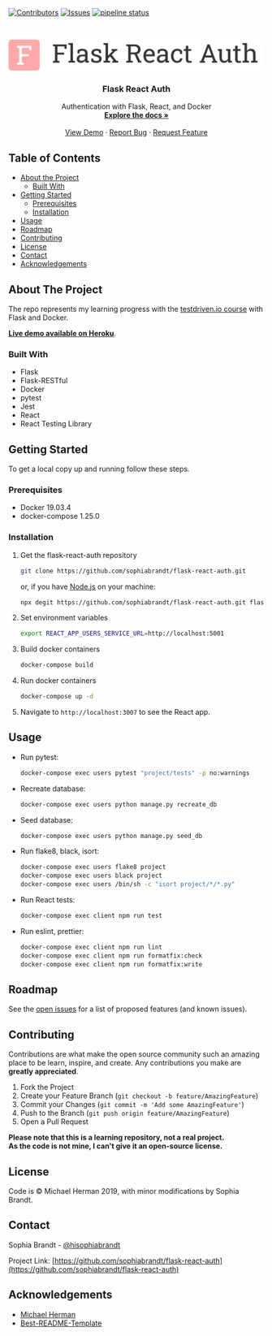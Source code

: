 <!-- PROJECT SHIELDS -->
<!--
*** I'm using markdown "reference style" links for readability.
*** Reference links are enclosed in brackets [ ] instead of parentheses ( ).
*** See the bottom of this document for the declaration of the reference variables
*** for contributors-url, forks-url, etc. This is an optional, concise syntax you may use.
*** https://www.markdownguide.org/basic-syntax/#reference-style-links
-->

[![Contributors][contributors-shield]][contributors-url]
[![Issues][issues-shield]][issues-url]
[![pipeline status](https://gitlab.com/sophiabrandt/flask-react-auth/badges/master/pipeline.svg)](https://gitlab.com/sophiabrandt/flask-react-auth/commits/master)

<!-- PROJECT LOGO -->
<br />
<p align="center">
  <a href="https://github.com/sophiabrandt/flask-react-auth">
    <img src="logo.png" alt="Logo">
  </a>

  <h3 align="center">Flask React Auth</h3>

  <p align="center">
    Authentication with Flask, React, and Docker
    <br />
    <a href="https://github.com/sophiabrandt/flask-react-auth"><strong>Explore the docs »</strong></a>
    <br />
    <br />
    <a href="https://github.com/sophiabrandt/flask-react-auth">View Demo</a>
    ·
    <a href="https://github.com/sophiabrandt/flask-react-auth/issues">Report Bug</a>
    ·
    <a href="https://github.com/sophiabrandt/flask-react-auth/issues">Request Feature</a>
  </p>
</p>

<!-- TABLE OF CONTENTS -->

## Table of Contents

- [About the Project](#about-the-project)
  - [Built With](#built-with)
- [Getting Started](#getting-started)
  - [Prerequisites](#prerequisites)
  - [Installation](#installation)
- [Usage](#usage)
- [Roadmap](#roadmap)
- [Contributing](#contributing)
- [License](#license)
- [Contact](#contact)
- [Acknowledgements](#acknowledgements)

<!-- ABOUT THE PROJECT -->

## About The Project

The repo represents my learning progress with the [testdriven.io course][testdriven] with Flask and Docker.

**[Live demo available on Heroku](https://thawing-crag-10777.herokuapp.com/)**.

### Built With

- Flask
- Flask-RESTful
- Docker
- pytest
- Jest
- React
- React Testing Library

<!-- GETTING STARTED -->

## Getting Started

To get a local copy up and running follow these steps.

### Prerequisites

- Docker 19.03.4
- docker-compose 1.25.0

### Installation

1. Get the flask-react-auth repository
   ```sh
   git clone https://github.com/sophiabrandt/flask-react-auth.git
   ```
   or, if you have [Node.js](https://nodejs.org/en/) on your machine:
   ```sh
   npx degit https://github.com/sophiabrandt/flask-react-auth.git flask-react-auth
   ```
2. Set environment variables
   ```sh
   export REACT_APP_USERS_SERVICE_URL=http://localhost:5001
   ```
3. Build docker containers
   ```sh
   docker-compose build
   ```
4. Run docker containers
   ```sh
   docker-compose up -d
   ```
5. Navigate to `http://localhost:3007` to see the React app.

<!-- USAGE EXAMPLES -->

## Usage

- Run pytest:

  ```sh
  docker-compose exec users pytest "project/tests" -p no:warnings
  ```

- Recreate database:

  ```sh
  docker-compose exec users python manage.py recreate_db
  ```

- Seed database:

  ```sh
  docker-compose exec users python manage.py seed_db
  ```

- Run flake8, black, isort:

  ```sh
  docker-compose exec users flake8 project
  docker-compose exec users black project
  docker-compose exec users /bin/sh -c "isort project/*/*.py"
  ```

- Run React tests:

  ```sh
  docker-compose exec client npm run test
  ```

- Run eslint, prettier:
  ```sh
  docker-compose exec client npm run lint
  docker-compose exec client npm run formatfix:check
  docker-compose exec client npm run formatfix:write
  ```

<!-- ROADMAP -->

## Roadmap

See the [open issues](https://github.com/sophiabrandt/flask-react-auth/issues) for a list of proposed features (and known issues).

<!-- CONTRIBUTING -->

## Contributing

Contributions are what make the open source community such an amazing place to be learn, inspire, and create. Any contributions you make are **greatly appreciated**.

1. Fork the Project
2. Create your Feature Branch (`git checkout -b feature/AmazingFeature`)
3. Commit your Changes (`git commit -m 'Add some AmazingFeature'`)
4. Push to the Branch (`git push origin feature/AmazingFeature`)
5. Open a Pull Request

**Please note that this is a learning repository, not a real project.  
As the code is not mine, I can't give it an open-source license.**

<!-- LICENSE -->

## License

Code is &copy; Michael Herman 2019, with minor modifications by Sophia Brandt.

<!-- CONTACT -->

## Contact

Sophia Brandt - [@hisophiabrandt](https://twitter.com/hisophiabrandt)

Project Link: [https://github.com/sophiabrandt/flask-react-auth](https://github.com/sophiabrandt/flask-react-auth)

<!-- ACKNOWLEDGEMENTS -->

## Acknowledgements

- [Michael Herman][testdriven]
- [Best-README-Template](https://github.com/othneildrew/Best-README-Template)

<!-- MARKDOWN LINKS & IMAGES -->
<!-- https://www.markdownguide.org/basic-syntax/#reference-style-links -->

[contributors-shield]: https://img.shields.io/github/contributors/sophiabrandt/flask-react-auth.svg?style=flat-square
[contributors-url]: https://github.com/sophiabrandt/flask-react-auth/graphs/contributors
[issues-shield]: https://img.shields.io/github/issues/sophiabrandt/flask-react-auth.svg?style=flat-square
[issues-url]: https://github.com/sophiabrandt/flask-react-auth/issues
[license-shield]: https://img.shields.io/github/license/sophiabrandt/flask-react-auth.svg?style=flat-square
[testdriven]: https://testdriven.io/
